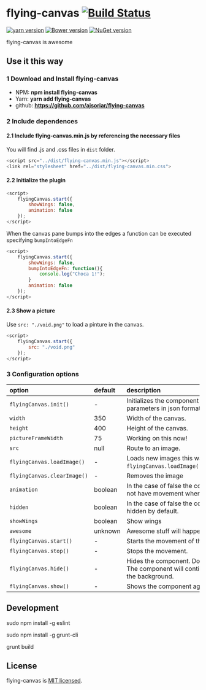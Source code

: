 # flying-canvas [![Build Status](https://travis-ci.org/ajsoriar/angular-avatar.svg?branch=master)](https://travis-ci.org/ajsoriar/angular-avatar)

[![yarn version](https://badge.fury.io/js/flying-canvas.svg)](https://badge.fury.io/js/flying-canvas)
[![Bower version](https://badge.fury.io/bo/flying-canvas.svg)](https://badge.fury.io/bo/flying-canvas)
[![NuGet version](https://badge.fury.io/nu/flying-canvas.svg)](https://badge.fury.io/nu/flying-canvas)

flying-canvas is awesome

## Use it this way

### 1 Download and Install flying-canvas

- NPM: **npm install flying-canvas**
- Yarn: **yarn add flying-canvas**
- github: **<https://github.com/ajsoriar/flying-canvas>**
<!--- - NuGet: **PM> Install-Package flying-canvas** -->

### 2 Include dependences

#### 2.1 Include flying-canvas.min.js by referencing the necessary files

You will find .js and .css files in `dist` folder.

```javascript
<script src="../dist/flying-canvas.min.js"></script>
<link rel="stylesheet" href="../dist/flying-canvas.min.css">
```

#### 2.2 Initialize the plugin

```javascript
<script>
    flyingCanvas.start({
        showWings: false,
        animation: false
    });
</script>
```

When the canvas pane bumps into the edges a function can be executed specifying `bumpIntoEdgeFn`

```javascript
<script>
    flyingCanvas.start({
        showWings: false,
        bumpIntoEdgeFn: function(){
            console.log("Choca 1!");
        }
        animation: false
    });
</script>
```

#### 2.3 Show a picture

Use `src: "./void.png"` to load a pinture in the canvas.

```javascript
<script>
    flyingCanvas.start({
        src: "./void.png"
    });
</script>
```

### 3 Configuration options

| option               | default | description           |
| :------------------- | :----- | :--------------------- |
| `flyingCanvas.init()`         | -  | Initializes the component allowing several parameters in json format. |
| `width`        | 350 | Width of the canvas. |
| `height`        | 400 | Height of the canvas. |
| `pictureFrameWidth` | 75 | Working on this now! |
| `src`        | null | Route to an image. |
| `flyingCanvas.loadImage()`        | - | Loads new images this way: `flyingCanvas.loadImage("newImage.jpg")`. |
| `flyingCanvas.clearImage()`        | - | Removes the image |
| `animation`        | boolean | In the case of false the component will not have movement when created. |
| `hidden`        | boolean | In the case of false the component will be hidden by default. |
| `showWings`        | boolean | Show wings|
| `awesome`        | unknown | Awesome stuff will happen. |
| `flyingCanvas.start()`        | - | Starts the movement of the canvas. |
| `flyingCanvas.stop()`        | - | Stops the movement. |
| `flyingCanvas.hide()`        | - | Hides the component. Does not destroy. The component will continue running in the background. |
| `flyingCanvas.show()`        | - | Shows the component again. |

## Development

sudo npm install -g eslint

sudo npm install -g grunt-cli

grunt build

## License

flying-canvas is [MIT licensed](./LICENSE).